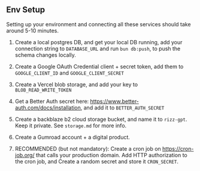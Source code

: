 ## Env Setup

Setting up your environment and connecting all these services should take around 5-10 minutes.

1. Create a local postgres DB, and get your local DB running, add your connection string to `DATABASE_URL` and run `bun db:push`, to push the schema changes locally.
2. Create a Google OAuth Credential client + secret token, add them to `GOOGLE_CLIENT_ID` and `GOOGLE_CLIENT_SECRET`
3. Create a Vercel blob storage, and add your key to `BLOB_READ_WRITE_TOKEN`
4. Get a Better Auth secret here: https://www.better-auth.com/docs/installation, and add it to `BETTER_AUTH_SECRET`
5. Create a backblaze b2 cloud storage bucket, and name it to `rizz-gpt`. Keep it private. See `storage.md` for more info.
6. Create a Gumroad account + a digital product.

7. RECOMMENDED (but not mandatory): Create a cron job on https://cron-job.org/ that calls your production domain.
   Add HTTP authorization to the cron job, and Create a random secret and store it `CRON_SECRET`.
